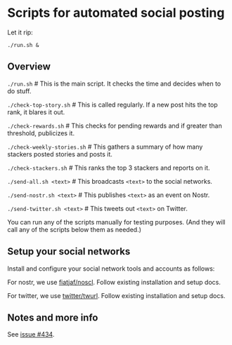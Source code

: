 # Scripts for automated social posting

Let it rip:

`./run.sh &`

## Overview

`./run.sh` # This is the main script. It checks the time and decides when to do stuff.

`./check-top-story.sh` # This is called regularly. If a new post hits the top rank, it blares it out.

`./check-rewards.sh` # This checks for pending rewards and if greater than threshold, publicizes it.

`./check-weekly-stories.sh` # This gathers a summary of how many stackers posted stories and posts it.

`./check-stackers.sh` # This ranks the top 3 stackers and reports on it.

`./send-all.sh <text>` # This broadcasts `<text>` to the social networks.

`./send-nostr.sh <text>` # This publishes `<text>` as an event on Nostr.

`./send-twitter.sh <text>` # This tweets out `<text>` on Twitter.

You can run any of the scripts manually for testing purposes. (And they will call any of the scripts below them as needed.)

## Setup your social networks

Install and configure your social network tools and accounts as follows:

For nostr, we use [fiatjaf/noscl](https://github.com/fiatjaf/noscl). Follow existing installation and setup docs.

For twitter, we use [twitter/twurl](https://github.com/twitter/twurl). Follow existing installation and setup docs.

## Notes and more info

See [issue #434](https://github.com/stackernews/stacker.news/issues/434).
